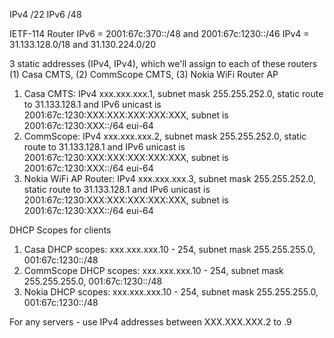 IPv4 /22
IPv6 /48

IETF-114 Router
IPv6 = 2001:67c:370::/48 and 2001:67c:1230::/46 
IPv4 = 31.133.128.0/18 and 31.130.224.0/20 

3 static addresses (IPv4, IPv4), which we'll assign to each of these routers (1) Casa CMTS, (2) CommScope CMTS, (3) Nokia WiFi Router AP
1. Casa CMTS: IPv4 xxx.xxx.xxx.1, subnet mask 255.255.252.0, static route to 31.133.128.1 and IPv6 unicast is 2001:67c:1230:XXX:XXX:XXX:XXX:XXX, subnet is 2001:67c:1230:XXX::/64 eui-64
2. CommScope: IPv4 xxx.xxx.xxx.2, subnet mask 255.255.252.0, static route to 31.133.128.1 and IPv6 unicast is 2001:67c:1230:XXX:XXX:XXX:XXX:XXX, subnet is 2001:67c:1230:XXX::/64 eui-64
8. Nokia WiFi AP Router: IPv4 xxx.xxx.xxx.3, subnet mask 255.255.252.0, static route to 31.133.128.1 and IPv6 unicast is 2001:67c:1230:XXX:XXX:XXX:XXX:XXX, subnet is 2001:67c:1230:XXX::/64 eui-64

DHCP Scopes for clients 
1. Casa DHCP scopes: xxx.xxx.xxx.10 - 254, subnet mask 255.255.255.0, 001:67c:1230::/48
2. CommScope DHCP scopes: xxx.xxx.xxx.10 - 254, subnet mask 255.255.255.0, 001:67c:1230::/48
3. Nokia DHCP scopes: xxx.xxx.xxx.10 - 254, subnet mask 255.255.255.0, 001:67c:1230::/48

For any servers - use IPv4 addresses between XXX.XXX.XXX.2 to .9   
